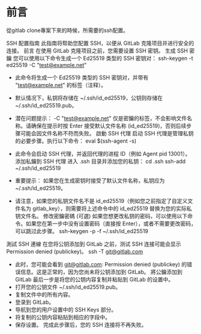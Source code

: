 
# 前言
從gitlab clone專案下來的時候，所需要的ssh配置。

SSH 配置指南
此指南将帮助您配置 SSH，以便从 GitLab 克隆项目并进行安全的连接。
前言
在使用 GitLab 克隆项目之前，您需要设置 SSH 密钥。
生成 SSH 密鑰
您可以使用以下命令生成一个 Ed25519 类型的 SSH 密钥对：
ssh-keygen -t ed25519 -C "test@example.net"

 * 此命令将生成一个 Ed25519 类型的 SSH 密钥对，并带有 "test@example.net" 的标签（注释）。
 * 默认情况下，私钥将存储在 ~/.ssh/id_ed25519，公钥则存储在 ~/.ssh/id_ed25519.pub。
 * 潜在问题提示： -C "test@example.net" 仅是密鑰的标签，不会影响文件名称。请确保在提示时按 Enter 接受默认文件名称 (id_ed25519)，否则后续步骤可能会因文件名称不符而失败。
啟動 SSH 代理
启动 SSH 代理是管理私钥的必要步骤。执行以下命令：
eval $(ssh-agent -s)

 * 此命令会启动 SSH 代理，并返回代理的进程 ID（例如 Agent pid 13001）。
添加私鑰到 SSH 代理
进入 .ssh 目录并添加您的私钥：
cd .ssh
ssh-add ~/.ssh/id_ed25519

 * 重要提示： 如果您在生成密钥时接受了默认文件名称，私钥应为 ~/.ssh/id_ed25519。
 * 请注意，如果您的私钥文件名不是 id_ed25519（例如您之前指定了自定义文件名为 gitlab_key），则需要将上述命令中的 id_ed25519 替换为您的实际私钥文件名。
修改密鑰密碼 (可選)
如果您想更改私钥的密码，可以使用以下命令。如果您在第一步中没有设置密码（直接按 Enter），或者不需要更改密码，可以跳过此步骤。
ssh-keygen -p -f ~/.ssh/id_ed25519

測試 SSH 連線
在您将公钥添加到 GitLab 之前，测试 SSH 连接可能会显示 Permission denied (publickey)。
ssh -T git@gitlab.com

 * 此时，您可能会看到 git@gitlab.com: Permission denied (publickey) 的错误信息。这是正常的，因为您尚未将公钥添加到 GitLab。
將公鑰添加到 GitLab
最后一步是将您的公钥内容复制并粘贴到 GitLab 的设置中。
 * 打开您的公钥文件 ~/.ssh/id_ed25519.pub。
 * 复制文件中的所有内容。
 * 登录到 GitLab。
 * 导航到您的用户设置中的 SSH Keys 部分。
 * 将复制的公钥内容粘贴到相应的字段中。
 * 保存设置。
完成此步骤后，您的 SSH 连接将不再失败。
